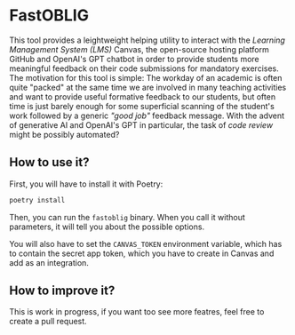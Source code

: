 # FastOBLIG

This tool provides a leightweight helping utility to interact with the _Learning Management System (LMS)_ Canvas, 
the open-source hosting platform GitHub and OpenAI's GPT chatbot in order to provide students more meaningful 
feedback on their code submissions for mandatory exercises. The motivation for this tool is simple:
The workday of an academic is often quite "packed" at the same time we are involved in many teaching activities
and want to provide useful formative feedback to our students, but often time is just barely enough for some 
superficial scanning of the student's work followed by a generic _"good job"_ feedback message. 
With the advent of generative AI and OpenAI's GPT in particular, the task of _code review_ might be possibly automated?

## How to use it?

First, you will have to install it with Poetry:

```bash
poetry install
```

Then, you can run the `fastoblig` binary. When you call it without parameters, it will tell you about the possible options.

You will also have to set the `CANVAS_TOKEN` environment variable, which has to contain the secret app token, which 
you have to create in Canvas and add as an integration.

## How to improve it?

This is work in progress, if you want too see more featres, feel free to create a pull request.
